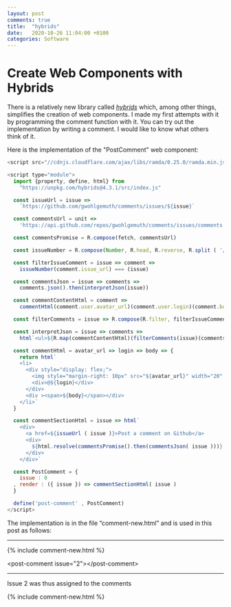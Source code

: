 ```yaml
---
layout: post
comments: true
title:  "hybrids"
date:   2020-10-26 11:04:00 +0100
categories: Software
---
```


# Create Web Components with Hybrids

There is a relatively new library called <a href="https://hybrids.js.org/"><em>hybrids</em></a>
which, among other things, simplifies the creation of web components.
I made my first attempts with it by programming the comment function with it.
You can try out the implementation by writing a comment.
I would like to know what others think of it.

Here is the implementation of the "PostComment" web component:

```javascript
<script src="//cdnjs.cloudflare.com/ajax/libs/ramda/0.25.0/ramda.min.js"></script>

<script type="module">
  import {property, define, html} from
    "https://unpkg.com/hybrids@4.3.1/src/index.js"

  const issueUrl = issue =>
    `https://github.com/gwohlgemuth/comments/issues/${issue}`

  const commentsUrl = unit =>
    'https://api.github.com/repos/gwohlgemuth/comments/issues/comments'

  const commentsPromise = R.compose(fetch, commentsUrl)

  const issueNumber = R.compose(Number, R.head, R.reverse, R.split ( '/' ) )

  const filterIssueComment = issue => comment =>
    issueNumber(comment.issue_url) === (issue)

  const commentsJson = issue => comments =>
    comments.json().then(interpretJson(issue))

  const commentContentHtml = comment =>
    commentHtml(comment.user.avatar_url)(comment.user.login)(comment.body)

  const filterComments = issue => R.compose(R.filter, filterIssueComment)(issue)

  const interpretJson = issue => comments =>
    html`<ul>${R.map(commentContentHtml)(filterComments(issue)(comments))}</ul>`

  const commentHtml = avatar_url => login => body => {
    return html`
    <li>
      <div style="display: flex;">
        <img style="margin-right: 10px" src="${avatar_url}" width="20" height="20">
        <div>@${login}</div>
      </div>
      <div ><span>${body}</span></div>
    </li>`
  }

  const commentSectionHtml = issue => html`
    <div>
      <a href=${issueUrl ( issue )}>Post a comment on Github</a>
      <div>
        ${html.resolve(commentsPromise().then(commentsJson( issue )))}
      </div>
    </div>`

  const PostComment = {
    issue : 0
  , render : ({ issue }) => commentSectionHtml( issue )
  }

  define('post-comment' , PostComment)
</script>

```

The implementation is in the file “comment-new.html” and is used in this post as follows:

---

&#123;% include comment-new.html %&#125;

&#60;post-comment issue="2"&#62;&#60;/post-comment&#62;

---

Issue 2 was thus assigned to the comments

{% include comment-new.html %}
<post-comment issue="2"></post-comment>
